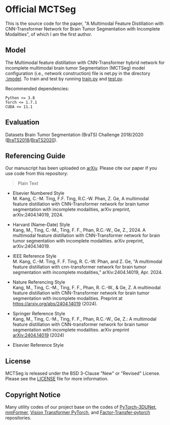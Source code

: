 # Official MCTSeg
This is the source code for the paper, "A Multimodal Feature Distillation with CNN-Transformer Network for Brain Tumor Segmentation with Incomplete Modalities", of which I am the first author.<!-- [IEEE Journal of Biomedical and Health Informatics (IEEE J-BHI or IEEE JBHI)](https://www.embs.org/jbhi)-->

## Model
The Multimodal feature distillation with CNN-Transformer hybrid network for incomplete multimodal brain tumor Segmentation (MCTSeg) model configuration (i.e., network construction) file is net.py in the directory [.\model](https://github.com/mkang315/MCTSeg/tree/main/model).
To train and test by running [train.py](https://github.com/mkang315/MCTSeg/blob/main/train.py) and [test.py](https://github.com/mkang315/MCTSeg/blob/main/test.py).

Recommended dependencies:
```
Python <= 3.8
Torch <= 1.7.1
CUDA <= 11.1
```

## Evaluation
Datasets Brain Tumor Segmentation (BraTS) Challenge 2018/2020 ([BraTS2018](https://www.med.upenn.edu/sbia/brats2018.html)/[BraTS2020](https://www.med.upenn.edu/cbica/brats2020/)).

## Referencing Guide
Our manuscript has been uploaded on [arXiv](https://arxiv.org/abs/2404.14019). Please cite our paper if you use code from this repository:
> Plain Text

- Elsevier Numbered Style</br>
M. Kang, C.-M. Ting, F.F. Ting, R.C.-W. Phan, Z. Ge, A multimodal feature distillation with CNN-Transformer network for brain tumor segmentation with incomplete modalities, arXiv preprint, arXiv:2404.14019, 2024.</br>

- Harvard (Name–Date) Style</br>
Kang, M., Ting, C.-M., Ting, F. F., Phan, R.C.-W., Ge, Z., 2024. A multimodal feature distillation with CNN-Transformer network for brain tumor segmentation with incomplete modalities. arXiv preprint, arXiv:2404.14019.</br>

- IEEE Reference Style</br>
M. Kang, C.-M. Ting, F. F. Ting, R. C.-W. Phan, and Z. Ge, "A multimodal feature distillation with cnn-transformer network for brain tumor segmentation with incomplete modalities," arXiv:2404.14019, Apr. 2024.</br>

- Nature Referencing Style</br>
Kang, M., Ting, C.-M., Ting, F. F., Phan, R. C.-W., & Ge, Z. A multimodal feature distillation with CNN-Transformer network for brain tumor segmentation with incomplete modalities. Preprint at https://arxiv.org/abs/2404.14019 (2024).</br>

- Springer Reference Style</br>
Kang, M., Ting, C.-M., Ting, F. F., Phan, R.C.-W., Ge, Z.: A multimodal feature distillation with CNN-transformer network for brain tumor segmentation with incomplete modalities. arXiv preprint [arXiv:2404.14019](https://arxiv.org/abs/2404.14019) (2024)</br>

- Elsevier Reference Style</br>


<!--
> BibTeX Format</br>
```
\begin{thebibliography}{1}
\bibitem{bib1} M. Kang, R. C.-W. Phan, F. F. Ting, Z. Ge, and C.-M. Ting, "A multimodal feature distillation with cnn-transformer network for brain tumor segmentation with incomplete modalities," {\it IEEE J. Biomed. Health Inform.}, in press, 105057, May 2024.
\end{thebibliography}
```
```
@article{Kang24Mctseg,
  author = "Kang, Ming and Ting, Fung Fung and Phan, Rapha{\"e}l C.-W. and Ge, Zongyuan and Ting, Chee-Ming",
  title = "A multimodal feature distillation with CNN-Transformer network for brain tumor segmentation with incomplete modalities",
  journal = "IEEE J. Biomed. Health Inform.",
  volume = "28",
  number = "00",
  pages = "0000--0000",
  publisher = "IEEE",
  address = "Piscataway",
  year = "2024",
  doi= "10.1109/JBHI.2024.3400000",
  url = "https://doi.org/10.1109/JBHI.2024.3400000"
}
```
```
@article{Kang24Mctseg,
  author = "Ming Kang and Fung Fung Ting and Rapha{\"e}l C.-W. Phan and Zongyuan Ge and Chee-Ming Ting",
  title = "A multimodal feature distillation with cnn-transformer network for brain tumor segmentation with incomplete modalities",
  journal = "IEEE J. Biomed. Health Inform.",
  volume = "28",
  number = "00",
  pages = "0000--0000",
  note = "in press",
  month = "Dec.",
  year = "2024",
}
```
<sup>**NOTE:** Please remove some optional *BibTeX* fields, for example, `series`, `volume`, `address`, `url` and so on, while the *LaTeX* compiler produces an error. Author names may be manually modified if not automatically abbreviated by the compiler under the control of the .bst file. `kang2023rcsyolo` could be `b1`, `bib1`, or `ref1` when references appear in the order in which they are cited. The quotation mark pair `""` in the field could be replaced by the brace `{}`. </sup>
-->

## License
MCTSeg is released under the BSD 3-Clause "New" or "Revised" License. Please see the [LICENSE](https://github.com/mkang315/PKGSeg/blob/main/LICENSE) file for more information.

## Copyright Notice
Many utility codes of our project base on the codes of [PyTorch-3DUNet](https://github.com/wolny/pytorch-3dunet), [mmFormer](https://github.com/YaoZhang93/mmFormer), [Vision Transformer PyTorch](https://github.com/asyml/vision-transformer-pytorch), and [Factor-Transfer-pytorch](https://github.com/Jangho-Kim/Factor-Transfer-pytorch) repositories.
